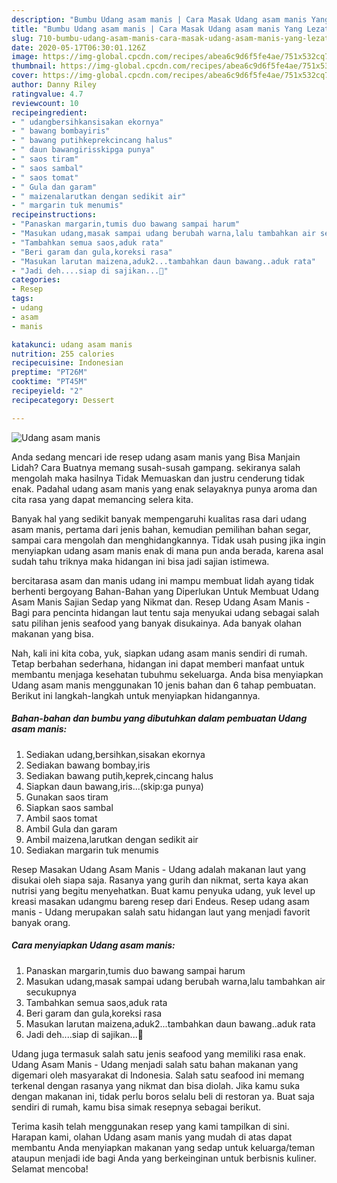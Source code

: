 ```yaml
---
description: "Bumbu Udang asam manis | Cara Masak Udang asam manis Yang Lezat"
title: "Bumbu Udang asam manis | Cara Masak Udang asam manis Yang Lezat"
slug: 710-bumbu-udang-asam-manis-cara-masak-udang-asam-manis-yang-lezat
date: 2020-05-17T06:30:01.126Z
image: https://img-global.cpcdn.com/recipes/abea6c9d6f5fe4ae/751x532cq70/udang-asam-manis-foto-resep-utama.jpg
thumbnail: https://img-global.cpcdn.com/recipes/abea6c9d6f5fe4ae/751x532cq70/udang-asam-manis-foto-resep-utama.jpg
cover: https://img-global.cpcdn.com/recipes/abea6c9d6f5fe4ae/751x532cq70/udang-asam-manis-foto-resep-utama.jpg
author: Danny Riley
ratingvalue: 4.7
reviewcount: 10
recipeingredient:
- " udangbersihkansisakan ekornya"
- " bawang bombayiris"
- " bawang putihkeprekcincang halus"
- " daun bawangirisskipga punya"
- " saos tiram"
- " saos sambal"
- " saos tomat"
- " Gula dan garam"
- " maizenalarutkan dengan sedikit air"
- " margarin tuk menumis"
recipeinstructions:
- "Panaskan margarin,tumis duo bawang sampai harum"
- "Masukan udang,masak sampai udang berubah warna,lalu tambahkan air secukupnya"
- "Tambahkan semua saos,aduk rata"
- "Beri garam dan gula,koreksi rasa"
- "Masukan larutan maizena,aduk2...tambahkan daun bawang..aduk rata"
- "Jadi deh....siap di sajikan...🤗"
categories:
- Resep
tags:
- udang
- asam
- manis

katakunci: udang asam manis 
nutrition: 255 calories
recipecuisine: Indonesian
preptime: "PT26M"
cooktime: "PT45M"
recipeyield: "2"
recipecategory: Dessert

---
```



![Udang asam manis](https://img-global.cpcdn.com/recipes/abea6c9d6f5fe4ae/751x532cq70/udang-asam-manis-foto-resep-utama.jpg)

Anda sedang mencari ide resep udang asam manis yang Bisa Manjain Lidah? Cara Buatnya memang susah-susah gampang. sekiranya salah mengolah maka hasilnya Tidak Memuaskan dan justru cenderung tidak enak. Padahal udang asam manis yang enak selayaknya punya aroma dan cita rasa yang dapat memancing selera kita.

Banyak hal yang sedikit banyak mempengaruhi kualitas rasa dari udang asam manis, pertama dari jenis bahan, kemudian pemilihan bahan segar, sampai cara mengolah dan menghidangkannya. Tidak usah pusing jika ingin menyiapkan udang asam manis enak di mana pun anda berada, karena asal sudah tahu triknya maka hidangan ini bisa jadi sajian istimewa.

bercitarasa asam dan manis udang ini mampu membuat lidah ayang tidak berhenti bergoyang Bahan-Bahan yang Diperlukan Untuk Membuat Udang Asam Manis Sajian Sedap yang Nikmat dan. Resep Udang Asam Manis - Bagi para pencinta hidangan laut tentu saja menyukai udang sebagai salah satu pilihan jenis seafood yang banyak disukainya. Ada banyak olahan makanan yang bisa.


Nah, kali ini kita coba, yuk, siapkan udang asam manis sendiri di rumah. Tetap berbahan sederhana, hidangan ini dapat memberi manfaat untuk membantu menjaga kesehatan tubuhmu sekeluarga. Anda bisa menyiapkan Udang asam manis menggunakan 10 jenis bahan dan 6 tahap pembuatan. Berikut ini langkah-langkah untuk menyiapkan hidangannya.

<!--inarticleads1-->

##### Bahan-bahan dan bumbu yang dibutuhkan dalam pembuatan Udang asam manis:

1. Sediakan  udang,bersihkan,sisakan ekornya
1. Sediakan  bawang bombay,iris
1. Sediakan  bawang putih,keprek,cincang halus
1. Siapkan  daun bawang,iris...(skip:ga punya)
1. Gunakan  saos tiram
1. Siapkan  saos sambal
1. Ambil  saos tomat
1. Ambil  Gula dan garam
1. Ambil  maizena,larutkan dengan sedikit air
1. Sediakan  margarin tuk menumis


Resep Masakan Udang Asam Manis - Udang adalah makanan laut yang disukai oleh siapa saja. Rasanya yang gurih dan nikmat, serta kaya akan nutrisi yang begitu menyehatkan. Buat kamu penyuka udang, yuk level up kreasi masakan udangmu bareng resep dari Endeus. Resep udang asam manis - Udang merupakan salah satu hidangan laut yang menjadi favorit banyak orang. 

<!--inarticleads2-->

##### Cara menyiapkan Udang asam manis:

1. Panaskan margarin,tumis duo bawang sampai harum
1. Masukan udang,masak sampai udang berubah warna,lalu tambahkan air secukupnya
1. Tambahkan semua saos,aduk rata
1. Beri garam dan gula,koreksi rasa
1. Masukan larutan maizena,aduk2...tambahkan daun bawang..aduk rata
1. Jadi deh....siap di sajikan...🤗


Udang juga termasuk salah satu jenis seafood yang memiliki rasa enak. Udang Asam Manis - Udang menjadi salah satu bahan makanan yang digemari oleh masyarakat di Indonesia. Salah satu seafood ini memang terkenal dengan rasanya yang nikmat dan bisa diolah. Jika kamu suka dengan makanan ini, tidak perlu boros selalu beli di restoran ya. Buat saja sendiri di rumah, kamu bisa simak resepnya sebagai berikut. 

Terima kasih telah menggunakan resep yang kami tampilkan di sini. Harapan kami, olahan Udang asam manis yang mudah di atas dapat membantu Anda menyiapkan makanan yang sedap untuk keluarga/teman ataupun menjadi ide bagi Anda yang berkeinginan untuk berbisnis kuliner. Selamat mencoba!
